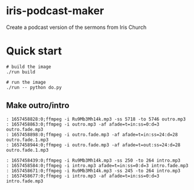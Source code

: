 # iris-podcast-maker
Create a podcast version of the sermons from Iris Church

# Quick start

```shell
# build the image
./run build

# run the image
./run -- python do.py
```


## Make outro/intro

```shell
: 1657458828:0;ffmpeg -i Ru9Mb3Mh14k.mp3 -ss 5718 -to 5746 outro.mp3
: 1657458863:0;ffmpeg -i outro.mp3 -af afade=t=in:ss=0:d=3 outro.fade.mp3
: 1657458898:0;ffmpeg -i outro.fade.mp3 -af afade=t=in:ss=24:d=28 outro.fade.1.mp3
: 1657458944:0;ffmpeg -i outro.fade.mp3 -af afade=t=out:ss=24:d=28 outro.fade.1.mp3
```

```shell
: 1657458439:0;ffmpeg -i Ru9Mb3Mh14k.mp3 -ss 250 -to 264 intro.mp3
: 1657458584:0;ffmpeg -i intro.mp3 afade=t=in:ss=0:d=3 intro.fade.mp3
: 1657458671:0;ffmpeg -i Ru9Mb3Mh14k.mp3 -ss 245 -to 264 intro.mp3
: 1657458677:0;ffmpeg -i intro.mp3 -af afade=t=in:ss=0:d=3 intro.fade.mp3
```

